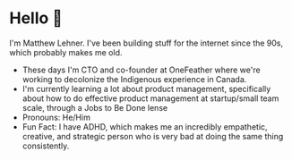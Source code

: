 # Hello 👋

I'm Matthew Lehner. I've been building stuff for the internet since the 90s, which probably makes me old.

- These days I'm CTO and co-founder at OneFeather where we're working to decolonize the Indigenous experience in Canada.
- I'm currently learning a lot about product management, specifically about how to do effective product management at startup/small team scale, through a Jobs to Be Done lense
- Pronouns: He/Him
- Fun Fact: I have ADHD, which makes me an incredibly empathetic, creative, and strategic person who is very bad at doing the same thing consistently.



<!--
**matthewlehner/matthewlehner** is a ✨ _special_ ✨ repository because its `README.md` (this file) appears on your GitHub profile.

Here are some ideas to get you started:

- 🔭 I’m currently working on ...
- 🌱 I’m currently learning ...
- 👯 I’m looking to collaborate on ...
- 🤔 I’m looking for help with ...
- 💬 Ask me about ...
- 📫 How to reach me: ...
- 😄 Pronouns: ...
- ⚡ Fun fact: ...
-->
